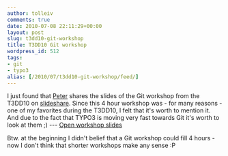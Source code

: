 ```yaml
---
author: tolleiv
comments: true
date: 2010-07-08 22:11:29+00:00
layout: post
slug: t3dd10-git-workshop
title: T3DD10 Git workshop
wordpress_id: 512
tags:
- git
- typo3
alias: [/2010/07/t3dd10-git-workshop/feed/]
---
```


I just found that [Peter](http://www.xing.com/profile/Peter_Niederlag) shares the slides of the Git workshop from the T3DD10 on [slideshare](http://www.slideshare.net/jugglefish/t3dd10-git). Since this 4 hour workshop was - for many reasons - one of my favorites during the T3DD10, I felt that it's worth to mention it. And due to the fact that TYPO3 is moving very fast towards Git it's worth to look at them ;) --- [Open workshop slides](http://www.slideshare.net/jugglefish/t3dd10-git)

Btw. at the beginning I didn't belief that a Git workshop could fill 4 hours - now I don't think that shorter workshops make any sense :P
